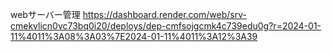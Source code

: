 webサーバー管理
https://dashboard.render.com/web/srv-cmekvlicn0vc73bq0i20/deploys/dep-cmfsojgcmk4c739edu0g?r=2024-01-11%4011%3A08%3A03%7E2024-01-11%4011%3A12%3A39

